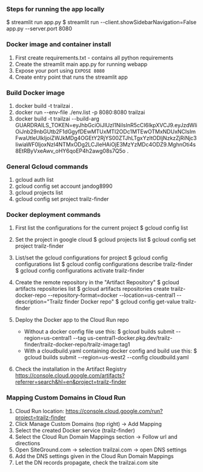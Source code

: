 ### Steps for running the app locally
$ streamlit run app.py
$ streamlit run --client.showSidebarNavigation=False app.py --server.port 8080

### Docker image and container install

1. First create requirements.txt - contains all python requirements
2. Create the streamlit main app.py for running webapp
3. Expose your port using `EXPOSE 8080`
4. Create entry point that runs the streamlit app

### Build Docker image

1. docker build -t trailzai .
2. docker run --env-file ./env.list -p 8080:8080 trailzai 
3. docker build -t trailzai --build-arg GUARDRAILS_TOKEN=eyJhbGciOiJIUzI1NiIsInR5cCI6IkpXVCJ9.eyJzdWIiOiJnb29nbGUtb2F1dGgyfDEwMTUxMTI2ODc1MTEwOTMxNDUxNCIsImFwaUtleUlkIjoiZWJkMDg4OGEtY2RjYS00ZTJhLTgxYzItODljNzkzZjRiNjc3IiwiaWF0IjoxNzI4NTMxODg2LCJleHAiOjE3MzYzMDc4ODZ9.MghnOti4s8EtRByVxeAwv_oHY6qoEP4h2awg08s7Q5o .

### General Gcloud commands

1. gcloud auth list
2. gcloud config set account jandog8990
3. gcloud projects list
4. gcloud config set project trailz-finder

### Docker deployment commands

1. First list the configurations for the current project
$ gcloud config list

2. Set the project in google cloud
$ gcloud projects list
$ gcloud config set project trailz-finder

3.  List/set the gcloud configurations for project
$ gcloud config configurations list
$ gcloud config configurations describe trailz-finder
$ gcloud config configurations activate trailz-finder

4.  Create the remote repository in the "Artifact Repository"
$ gcloud artifacts repositories list
$ gcloud artifacts repositories create trailz-docker-repo --repository-format=docker --location=us-central1 --description="Trailz finder Docker repo"
$ gcloud config get-value trailz-finder

5. Deploy the Docker app to the Cloud Run repo
    * Without a docker config file use this: 
    $ gcloud builds submit --region=us-central1 --tag us-central1-docker.pkg.dev/trailz-finder/trailz-docker-repo/trailz-image:tag1
    * With a cloudbuild.yaml containing docker config and build use this:
    $ gcloud builds submit --region=us-west2 --config cloudbuild.yaml

6. Check the installation in the Artifact Registry
https://console.cloud.google.com/artifacts?referrer=search&hl=en&project=trailz-finder

### Mapping Custom Domains in Cloud Run

1. Cloud Run location: https://console.cloud.google.com/run?project=trailz-finder 
2. Click Manage Custom Domains (top right) -> Add Mapping
3. Select the created Docker service (trailz-finder)
4. Select the Cloud Run Domain Mappings section -> Follow url and directions
5. Open SiteGround.com -> selection trailzai.com -> open DNS settings
6. Add the DNS settings given in the Cloud Run Domain Mappings
7. Let the DN records propagate, check the trailzai.com site 

